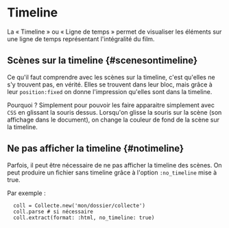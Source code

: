 # Timeline

La « Timeline » ou « Ligne de temps » permet de visualiser les éléments sur une ligne de temps représentant l'intégralité du film.

## Scènes sur la timeline {#scenesontimeline}

Ce qu'il faut comprendre avec les scènes sur la timeline, c'est qu'elles ne s'y trouvent pas, en vérité. Elles se trouvent dans leur bloc, mais grâce à leur `position:fixed` on donne l'impression qu'elles sont dans la timeline.

Pourquoi ? Simplement pour pouvoir les faire apparaitre simplement avec `CSS` en glissant la souris dessus. Lorsqu'on glisse la souris sur la scène (son affichage dans le document), on change la couleur de fond de la scène sur la timeline.

## Ne pas afficher la timeline {#notimeline}

Parfois, il peut être nécessaire de ne pas afficher la timeline des scènes. On peut produire un fichier sans timeline grâce à l'option `:no_timeline` mise à true.

Par exemple :

~~~
  coll = Collecte.new('mon/dossier/collecte')
  coll.parse # si nécessaire
  coll.extract(format: :html, no_timeline: true)
~~~
